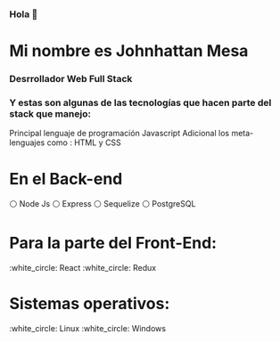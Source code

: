 ### Hola  👋


<h1>Mi nombre es Johnhattan Mesa</h1>
<h3>Desrrollador Web Full Stack </h3>

<h3>Y estas son algunas de las tecnologías que hacen parte del stack que manejo:</h3>

<p>
Principal lenguaje de programación Javascript 
Adicional los meta- lenguajes como : HTML y CSS 
</p>



<h1>En el Back-end</h1>

:white_circle: Node Js 
:white_circle: Express 
:white_circle: Sequelize
:white_circle: PostgreSQL

<h1>Para la parte del Front-End:</h1>
:white_circle: React
:white_circle: Redux

<h1>Sistemas operativos:</h1>
:white_circle: Linux
:white_circle: Windows
